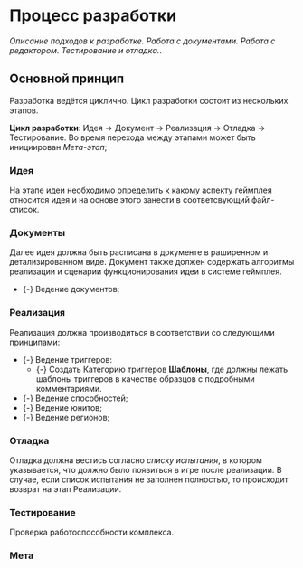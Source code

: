 # Процесс разработки
*Описание подходов к разработке. Работа с документами. Работа с редактором. Тестирование и отладка.*.

## Основной принцип

Разработка ведётся циклично. Цикл разработки состоит из нескольких этапов.

**Цикл разработки**: Идея -> Документ -> Реализация -> Отладка -> Тестирование. Во время перехода между этапами может быть инициирован *Мета-этап*;

### Идея
На этапе идеи необходимо определить к какому аспекту геймплея относится идея и на основе этого занести в соответсвующий файл-список.

### Документы
Далее идея должна быть расписана в документе в раширенном и детализированном виде. Документ также должен содержать алгоритмы реализации и сценарии функционирования идеи в системе геймплея.

* {-} Ведение документов;

### Реализация
Реализация должна производиться в соответствии со следующими принципами:

* {-} Ведение триггеров:
   * {-} Создать Категорию триггеров **Шаблоны**, где должны лежать шаблоны триггеров в качестве образцов с подробными комментариями.
* {-} Ведение способностей;
* {-} Ведение юнитов;
* {-} Ведение регионов;

### Отладка
Отладка должна вестись согласно *списку испытания*, в котором указывается, что должно было появиться в игре после реализации. В случае, если список испытания не заполнен полностью, то происходит возврат на этап Реализации.

### Тестирование
Проверка работоспособности комплекса.

### Мета